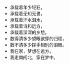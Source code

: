 + 承载着年少轻狂，
+ 承载着无知无畏，
+ 承载着汗水泪水，
+ 承载着诗和远方，
+ 承载着深深的乡愁。
+ 数得清多少望眼欲穿的归程，
+ 数不清多少挥手相别的泪眼。
+ 我在家，梦想在远方，
+ 我走南闯北，家在梦中。